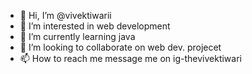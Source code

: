 - 👋 Hi, I’m @vivektiwarii
- 👀 I’m interested in web development
- 🌱 I’m currently learning java 
- 💞️ I’m looking to collaborate on web dev. projecet
- 📫 How to reach me message me on ig-thevivektiwari

<!---
vivektiwarii/vivektiwarii is a ✨ special ✨ repository because its `README.md` (this file) appears on your GitHub profile.
You can click the Preview link to take a look at your changes.
--->
